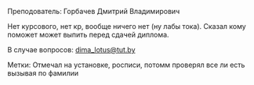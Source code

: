 Преподователь: Горбачев Дмитрий Владимирович

Нет курсового, нет кр, вообще ничего нет (ну лабы тока).
Сказал кому поможет может выпить перед сдачей диплома.

В случае вопросов: dima_lotus@tut.by

Метки: Отмечал на установке, росписи, потомм проверял все ли есть вызывая по фамилии
